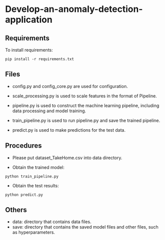 # Develop-an-anomaly-detection-application
## Requirements

To install requirements:
```
pip install -r requirements.txt
```

## Files

- config.py and config_core.py are used for configuration.

- scale_processing.py is used to scale features in the format of Pipeline.

- pipeline.py is used to construct the machine learning pipeline, including data processing and model training.

- train_pipeline.py is used to run pipeline.py and save the trained pipeline.

- predict.py is used to make predictions for the test data.

## Procedures

- Please put dataset_TakeHome.csv into data directory.

- Obtain the trained model:
```
python train_pipeline.py
```
- Obtain the test results:
```
python predict.py
```

## Others
- data: directory that contains data files.
- save: directory that contains the saved model files
 and other files, such as hyperparameters. 